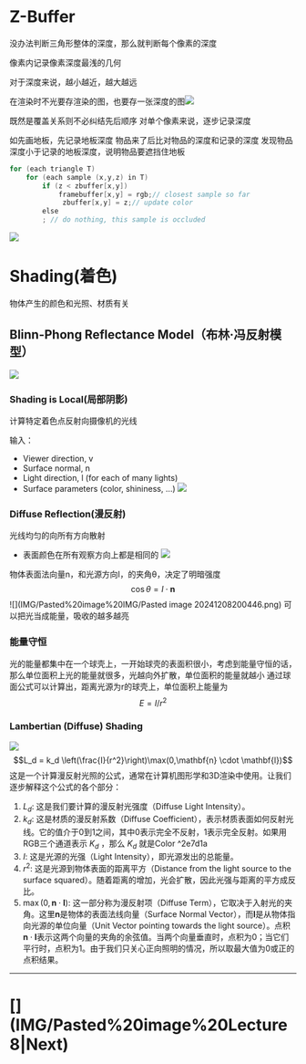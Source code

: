 # Z-Buffer
没办法判断三角形整体的深度，那么就判断每个像素的深度

像素内记录像素深度最浅的几何

对于深度来说，越小越近，越大越远

在渲染时不光要存渲染的图，也要存一张深度的图![](IMG/Pasted%20image%2020241208193810.png)

既然是覆盖关系则不必纠结先后顺序
对单个像素来说，逐步记录深度

如先画地板，先记录地板深度
物品来了后比对物品的深度和记录的深度
发现物品深度小于记录的地板深度，说明物品要遮挡住地板
```cpp
for (each triangle T) 
	for (each sample (x,y,z) in T) 
		if (z < zbuffer[x,y]) 
			framebuffer[x,y] = rgb;// closest sample so far
			 zbuffer[x,y] = z;// update color
		else 
		; // do nothing, this sample is occluded
```
![](IMG/Pasted%20image%2020241208194338.png)
# Shading(着色)
物体产生的颜色和光照、材质有关
## Blinn-Phong Reflectance Model（布林·冯反射模型）
![](IMG/Pasted%20image%2020241208194520.png)
### Shading is Local(局部阴影)
计算特定着色点反射向摄像机的光线

输入：
- Viewer direction, v
- Surface normal, n
- Light direction, l
	(for each of many lights)
- Surface parameters
	(color, shininess, …)
![](IMG/Pasted%20image%2020241208194756.png)
### Diffuse Reflection(漫反射)
光线均匀的向所有方向散射
- 表面颜色在所有观察方向上都是相同的
![](IMG/Pasted%20image%2020241208195028.png)

物体表面法向量n，和光源方向I，的夹角θ，决定了明暗强度
$$\cos\theta={I}\cdot\mathbf{n}$$
![](IMG/Pasted%20image%20IMG/Pasted image 20241208200446.png)
可以把光当成能量，吸收的越多越亮
### 能量守恒
光的能量都集中在一个球壳上，一开始球壳的表面积很小，考虑到能量守恒的话，那么单位面积上光的能量就很多，光越向外扩散，单位面积的能量就越小
通过球面公式可以计算出，距离光源为r的球壳上，单位面积上能量为
$$E=I/r^2$$
### Lambertian (Diffuse) Shading
![](IMG/Pasted%20image%2020241208194756.png)
$$L_d = k_d \left(\frac{I}{r^2}\right)\max(0,\mathbf{n} \cdot \mathbf{l})$$
这是一个计算漫反射光照的公式，通常在计算机图形学和3D渲染中使用。让我们逐步解释这个公式的各个部分：
1. $L_d$: 这是我们要计算的漫反射光强度（Diffuse Light Intensity）。
2. $k_d$: 这是材质的漫反射系数（Diffuse Coefficient），表示材质表面如何反射光线。它的值介于0到1之间，其中0表示完全不反射，1表示完全反射。如果用RGB三个通道表示 $K_d$ ，那么 $K_d$ 就是Color ^2e7d1a
3. $I$: 这是光源的光强（Light Intensity），即光源发出的总能量。
4. $r^2$: 这是光源到物体表面的距离平方（Distance from the light source to the surface squared）。随着距离的增加，光会扩散，因此光强与距离的平方成反比。
5. $\max(0, \mathbf{n} \cdot \mathbf{l})$: 这一部分称为漫反射项（Diffuse Term），它取决于入射光的夹角。这里$\mathbf{n}$是物体的表面法线向量（Surface Normal Vector），而$\mathbf{l}$是从物体指向光源的单位向量（Unit Vector pointing towards the light source）。点积$\mathbf{n} \cdot \mathbf{l}$表示这两个向量的夹角的余弦值。当两个向量垂直时，点积为0；当它们平行时，点积为1。由于我们只关心正向照明的情况，所以取最大值为0或正的点积结果。
___
# [](IMG/Pasted%20image%20Lecture 8|Next)
